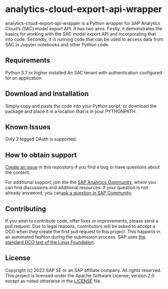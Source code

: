 <!--- Register repository https://api.reuse.software/register, then add REUSE badge:
[![REUSE status](https://api.reuse.software/badge/github.com/SAP-samples/REPO-NAME)](https://api.reuse.software/info/github.com/SAP-samples/REPO-NAME)
-->

# analytics-cloud-export-api-wrapper

analytics-cloud-export-api-wrapper is a Python wrapper for SAP Analytics Cloud’s (SAC) model export API.  It has two aims.  Firstly, it demonstrates the basics for working with the SAC model export API and incorporating that into code.  Secondly, it is running code that can be used to access data from SAC in Jupyter notebooks and other Python code.  

## Requirements

Python 3.7 or higher installed
An SAC tenant with authentication configured for an application


## Download and Installation

Simply copy and paste the code into your Python script, or download the package and place it in a location that is in your PYTHONPATH.

## Known Issues

Only 2 legged OAuth is supported.

## How to obtain support
[Create an issue](https://github.com/SAP-samples/analytics-cloud-export-api-wrapper/issues) in this repository if you find a bug or have questions about the content.
 
For additional support, join the the [SAP Analytics Community](https://community.sap.com/topics/cloud-analytics), where you can find discussions and additional resources.  If your question is not already answered, you can[ask a question in SAP Community](https://answers.sap.com/questions/ask.html?primaryTagId=67838200100800006884&additionalTagId=73554900100800000562&additionalTagId=819703369010316911100650199149950&additionalTagId=3f33380c-8914-4b7a-af00-0e9a70705a32&additionalTagId=73555000100800001621&additionalTagId=2221d1b0-d759-4b24-9333-f72da4d263da&additionalTagId=3ecbe2ed-7fe9-4831-924a-77987d1a4259).  

## Contributing
If you wish to contribute code, offer fixes or improvements, please send a pull request. Due to legal reasons, contributors will be asked to accept a DCO when they create the first pull request to this project. This happens in an automated fashion during the submission process. SAP uses [the standard DCO text of the Linux Foundation](https://developercertificate.org/).

## License
Copyright (c) 2022 SAP SE or an SAP affiliate company. All rights reserved. This project is licensed under the Apache Software License, version 2.0 except as noted otherwise in the [LICENSE](https://raw.githubusercontent.com/SAP-samples/analytics-cloud-export-api-wrapper/main/LICENSES/Apache-2.0.txt?token=GHSAT0AAAAAAB2MAUL26SOZQOB4VIRO3ZNCY5SU5VQ) file.
